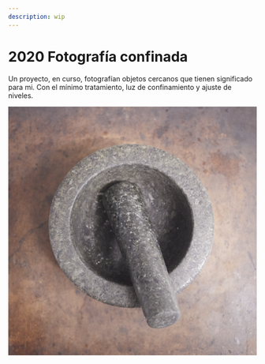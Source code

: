 ```yaml
---
description: wip
---
```


# 2020 Fotografía confinada

Un proyecto, en curso, fotografían objetos cercanos que tienen significado para mi. Con el mínimo tratamiento, luz de confinamiento y ajuste de niveles.

![](../.gitbook/assets/_mg_4894.jpg)

